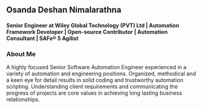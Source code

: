 ## Osanda Deshan Nimalarathna
#### Senior Engineer at Wiley Global Technology (PVT) Ltd | Automation Framework Developer | Open-source Contributor | Automation Consultant | SAFe® 5 Agilist
<!--
**osandadeshan/osandadeshan** is a ✨ _special_ ✨ repository because its `README.md` (this file) appears on your GitHub profile.

Here are some ideas to get you started:

- 🔭 I’m currently working on ...
- 🌱 I’m currently learning ...
- 👯 I’m looking to collaborate on ...
- 🤔 I’m looking for help with ...
- 💬 Ask me about ...
- 📫 How to reach me: ...
- 😄 Pronouns: ...
- ⚡ Fun fact: ...
-->


### About Me
A highly focused Senior Software Automation Engineer experienced in a variety of automation and engineering positions. Organized, methodical and a keen eye for detail results in solid coding and trustworthy automation scripting. Understanding client requirements and communicating the progress of projects are core values in achieving long lasting business relationships. 
